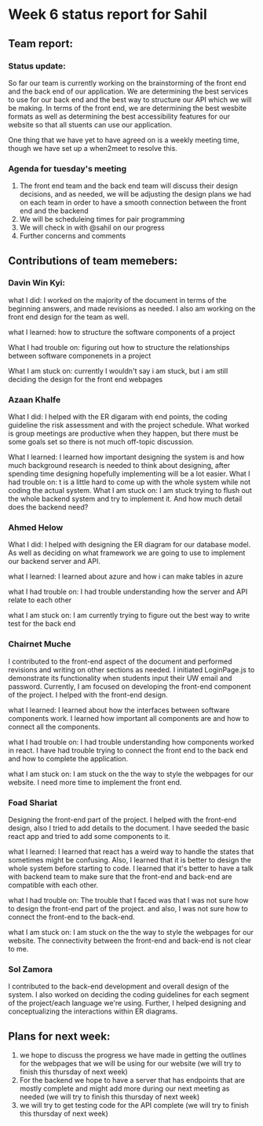 # Week 6 status report for Sahil

## Team report:
### Status update:
So far our team is currently working on the brainstorming of the front end and the back end of our application. We are determining the best services to use for our back end and the best way to structure our API which we will be making. In terms of the front end, we are determining the best wesbite formats as well as determining the best accessibility features for our website so that all stuents can use our application.

One thing that we have yet to have agreed on is a weekly meeting time, though we have set up a when2meet to resolve this.

### Agenda for tuesday's meeting
1. The front end team and the back end team will discuss their design decisions, and as needed, we will be adjusting the design plans we had on each team in order to have a smooth connection between the front end and the backend
2. We will be scheduleing times for pair programming
3. We will check in with @sahil on our progress
4. Further concerns and comments


## Contributions of team memebers:

### Davin Win Kyi:

what I did:
I worked on the majority of the document in terms of the beginning answers, and made revisions as needed. I also am working on the front end design for the team as well.

what I learned:
how to structure the software components of a project

What I had trouble on:
figuring out how to structure the relationships between software componenets in a project

What I am stuck on:
currently I wouldn't say i am stuck, but i am still deciding the design for the front end webpages

### Azaan Khalfe
What I did:
I helped with the ER digaram with end points, the coding guideline the risk assessment and with the project schedule. What worked is group meetings are productive when they happen, but there must be some goals set so there is not much off-topic discussion.

What I learned:
I learned how important designing the system is and how much background research is needed to think about designing, after spending time designing hopefully implementing will be a lot easier.
What I had trouble on:
t is a little hard to come up with the whole system while not coding the actual system.
What I am stuck on:
I am stuck trying to flush out the whole backend system and try to implement it. And how much detail does the backend need?

### Ahmed Helow

What I did:
I helped with designing the ER diagram for our database model. As well as deciding on what framework we are going to use to implement our backend server and API.

what I learned:
I learned about azure and how i can make tables in azure

what I had trouble on:
I had trouble understanding how the server and API relate to each other

what I am stuck on:
I am currently trying to figure out the best way to write test for the back end


### Chairnet Muche
I contributed to the front-end aspect of the document and performed revisions and writing on other sections as needed. I initiated LoginPage.js to demonstrate its functionality when students input their UW email and password. Currently, I am focused on developing the front-end component of the project. I helped with the front-end design.

what I learned:
I learned about how the interfaces between software components work. I learned how important all components are and how to connect all the components.

what I had trouble on:
I had trouble understanding how components worked in react. I have had trouble trying to connect the front end to the back end and how to complete the application.

what I am stuck on:
I am stuck on the the way to style the webpages for our website. I need more time to implement the front end.

### Foad Shariat
Designing the front-end part of the project. I helped with the front-end design, also I tried to add details to the document.
I have seeded the basic react app and tried to add some components to it.

what I learned:
I learned that react has a weird way to handle the states that sometimes might be confusing. 
Also, I learned that it is better to design the whole system before starting to code.
I learned that it's better to have a talk with backend team to make sure that the front-end and back-end are compatible 
with each other.

what I had trouble on:
The trouble that I faced was that I was not sure how to design the front-end part of the project. and also,
I was not sure how to connect the front-end to the back-end.

what I am stuck on:
I am stuck on the the way to style the webpages for our website. The connectivity between the front-end and back-end is
not clear to me.



### Sol Zamora
I contributed to the back-end development and overall design of the system. I also worked on deciding the coding guidelines for each segment of the project/each language we're using. Further, I helped designing and conceptualizing the interactions within ER diagrams.



## Plans for next week:
1. we hope to discuss the progress we have made in getting the outlines for the webpages that we will be using for our website (we will try to finish this thursday of next week)
2. For the backend we hope to have a server that has endpoints that are mostly complete and might add more during our next meeting as needed (we will try to finish this thursday of next week)
3. we will try to get testing code for the API complete (we will try to finish this thursday of next week)
